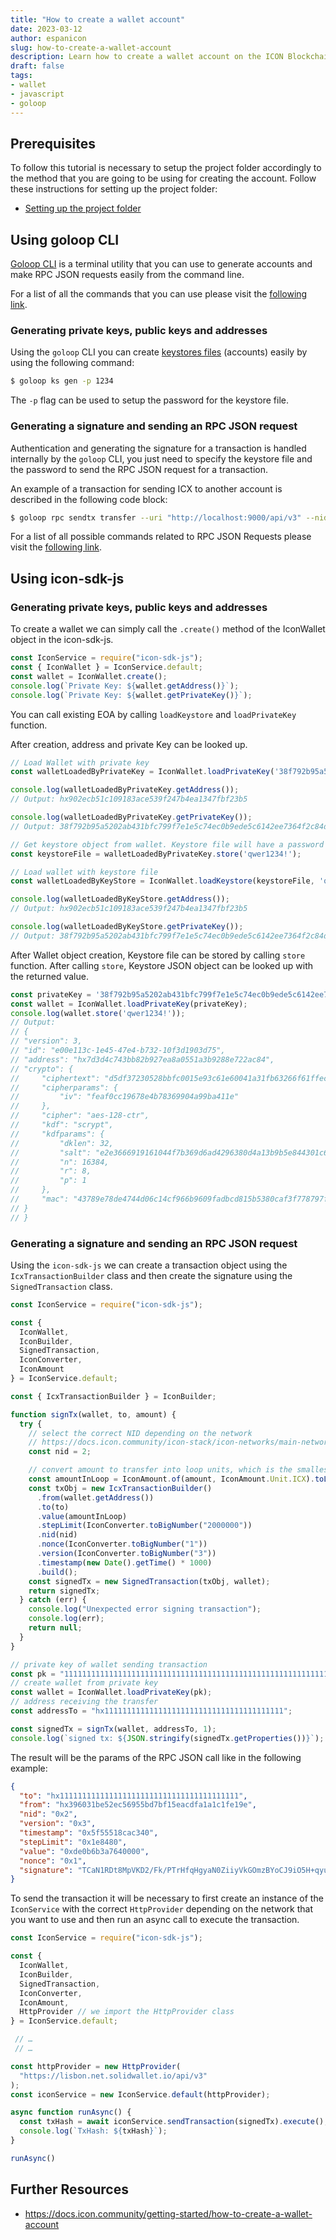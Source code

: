 ```yaml
---
title: "How to create a wallet account"
date: 2023-03-12
author: espanicon
slug: how-to-create-a-wallet-account
description: Learn how to create a wallet account on the ICON Blockchain
draft: false
tags:
- wallet
- javascript
- goloop
---
```

## Prerequisites

To follow this tutorial is necessary to setup the project folder accordingly to the method that you are going to be using for creating the account. Follow these instructions for setting up the project folder:

* [Setting up the project folder](https://docs.icon.community/icon-stack/accounts-and-authentication#setting-up-the-project-folder.)

## Using goloop CLI

[Goloop CLI](https://docs.icon.community/concepts/blockchain-components/goloop) is a terminal utility that you can use to generate accounts and make RPC JSON requests easily from the command line.

For a list of all the commands that you can use please visit the [following link](https://github.com/icon-project/goloop/blob/master/doc/goloop_cli.md#goloop).

### Generating private keys, public keys and addresses
Using the `goloop` CLI you can create [keystores files](https://ethereum.org/en/developers/docs/data-structures-and-encoding/web3-secret-storage/) (accounts) easily by using the following command:

```bash
$ goloop ks gen -p 1234
```

The `-p` flag can be used to setup the password for the keystore file.

### Generating a signature and sending an RPC JSON request

Authentication and generating the signature for a transaction is handled internally by the `goloop` CLI, you just need to specify the keystore file and the password to send the RPC JSON request for a transaction.

An example of a transaction for sending ICX to another account is described in the following code block:

```bash
$ goloop rpc sendtx transfer --uri "http://localhost:9000/api/v3" --nid "3" --step_limit "2000000" --to "hxb6b5791be0b5ef67063b3c10b840fb81514db2fd" --value "1000" --key_password "1234" --key_store ./path/to/wallet.json
```

For a list of all possible commands related to RPC JSON Requests please visit the [following link](https://github.com/icon-project/goloop/blob/master/doc/goloop_cli.md#goloop-rpc).

## Using icon-sdk-js

### Generating private keys, public keys and addresses

To create a wallet we can simply call the `.create()` method of the IconWallet object in the icon-sdk-js.

```javascript
const IconService = require("icon-sdk-js");
const { IconWallet } = IconService.default;
const wallet = IconWallet.create();
console.log(`Private Key: ${wallet.getAddress()}`);
console.log(`Private Key: ${wallet.getPrivateKey()}`);
```

You can call existing EOA by calling `loadKeystore` and `loadPrivateKey` function.

After creation, address and private Key can be looked up.

```javascript
// Load Wallet with private key
const walletLoadedByPrivateKey = IconWallet.loadPrivateKey('38f792b95a5202ab431bfc799f7e1e5c74ec0b9ede5c6142ee7364f2c84d72f6');

console.log(walletLoadedByPrivateKey.getAddress());
// Output: hx902ecb51c109183ace539f247b4ea1347fbf23b5

console.log(walletLoadedByPrivateKey.getPrivateKey());
// Output: 38f792b95a5202ab431bfc799f7e1e5c74ec0b9ede5c6142ee7364f2c84d72f6);

// Get keystore object from wallet. Keystore file will have a password
const keystoreFile = walletLoadedByPrivateKey.store('qwer1234!');

// Load wallet with keystore file
const walletLoadedByKeyStore = IconWallet.loadKeystore(keystoreFile, 'qwer1234!');

console.log(walletLoadedByKeyStore.getAddress());
// Output: hx902ecb51c109183ace539f247b4ea1347fbf23b5

console.log(walletLoadedByKeyStore.getPrivateKey());
// Output: 38f792b95a5202ab431bfc799f7e1e5c74ec0b9ede5c6142ee7364f2c84d72f6);
```

After Wallet object creation, Keystore file can be stored by calling `store` function. After calling `store`, Keystore JSON object can be looked up with the returned value.

```javascript
const privateKey = '38f792b95a5202ab431bfc799f7e1e5c74ec0b9ede5c6142ee7364f2c84d72f6';
const wallet = IconWallet.loadPrivateKey(privateKey);
console.log(wallet.store('qwer1234!'));
// Output:
// {
// "version": 3,
// "id": "e00e113c-1e45-47e4-b732-10f3d1903d75",
// "address": "hx7d3d4c743bb82b927ea8a0551a3b9288e722ac84",
// "crypto": {
//     "ciphertext": "d5df37230528bbfc0015e93c61e60041a31fb63266f61ffec60a31f474d4d7d0",
//     "cipherparams": {
//         "iv": "feaf0cc19678e4b78369904a99ba411e"
//     },
//     "cipher": "aes-128-ctr",
//     "kdf": "scrypt",
//     "kdfparams": {
//         "dklen": 32,
//         "salt": "e2e3666919161044f7b369d6ad4296380d4a13b9b5e844301c64a502ea3da240",
//         "n": 16384,
//         "r": 8,
//         "p": 1
//     },
//     "mac": "43789e78de4744d06c14cf966b9609fadbcd815b5380caf3f778797f9824d9d7"
// }
// }
```

### Generating a signature and sending an RPC JSON request

Using the `icon-sdk-js` we can create a transaction object using the `IcxTransactionBuilder` class and then create the signature using the `SignedTransaction` class.

```javascript
const IconService = require("icon-sdk-js");

const {
  IconWallet,
  IconBuilder,
  SignedTransaction,
  IconConverter,
  IconAmount
} = IconService.default;

const { IcxTransactionBuilder } = IconBuilder;

function signTx(wallet, to, amount) {
  try {
    // select the correct NID depending on the network
    // https://docs.icon.community/icon-stack/icon-networks/main-network
    const nid = 2;

    // convert amount to transfer into loop units, which is the smallest unit of currency
    const amountInLoop = IconAmount.of(amount, IconAmount.Unit.ICX).toLoop();
    const txObj = new IcxTransactionBuilder()
      .from(wallet.getAddress())
      .to(to)
      .value(amountInLoop)
      .stepLimit(IconConverter.toBigNumber("2000000"))
      .nid(nid)
      .nonce(IconConverter.toBigNumber("1"))
      .version(IconConverter.toBigNumber("3"))
      .timestamp(new Date().getTime() * 1000)
      .build();
    const signedTx = new SignedTransaction(txObj, wallet);
    return signedTx;
  } catch (err) {
    console.log("Unexpected error signing transaction");
    console.log(err);
    return null;
  }
}

// private key of wallet sending transaction
const pk = "1111111111111111111111111111111111111111111111111111111111111111";
// create wallet from private key
const wallet = IconWallet.loadPrivateKey(pk);
// address receiving the transfer
const addressTo = "hx1111111111111111111111111111111111111111";

const signedTx = signTx(wallet, addressTo, 1);
console.log(`signed tx: ${JSON.stringify(signedTx.getProperties())}`);
```

The result will be the params of the RPC JSON call like in the following example:

```json
{
  "to": "hx1111111111111111111111111111111111111111",
  "from": "hx396031be52ec56955bd7bf15eacdfa1a1c1fe19e",
  "nid": "0x2",
  "version": "0x3",
  "timestamp": "0x5f55518cac340",
  "stepLimit": "0x1e8480",
  "value": "0xde0b6b3a7640000",
  "nonce": "0x1",
  "signature": "TCaN1RDt8MpVKD2/Fk/PTrHfqHgyaN0ZiiyVkGOmzBYoCJ9iO5H+qyuI1M7nshONy7DHk5w3g+nmsSETOyd9FgE="
}
```

To send the transaction it will be necessary to first create an instance of the `IconService` with the correct `HttpProvider` depending on the network that you want to use and then run an async call to execute the transaction.

```javascript
const IconService = require("icon-sdk-js");

const {
  IconWallet,
  IconBuilder,
  SignedTransaction,
  IconConverter,
  IconAmount,
  HttpProvider // we import the HttpProvider class
} = IconService.default;

 // …
 // …

const httpProvider = new HttpProvider(
  "https://lisbon.net.solidwallet.io/api/v3"
);
const iconService = new IconService.default(httpProvider);

async function runAsync() {
  const txHash = await iconService.sendTransaction(signedTx).execute();
  console.log(`TxHash: ${txHash}`);
}

runAsync()
```

## Further Resources
* https://docs.icon.community/getting-started/how-to-create-a-wallet-account
